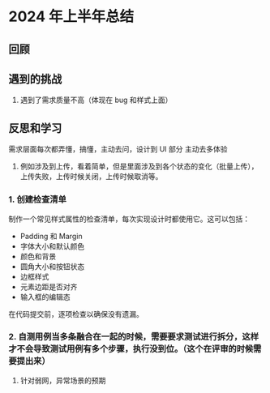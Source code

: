 # 2024 年上半年总结

## 回顾

## 遇到的挑战

1. 遇到了需求质量不高（体现在 bug 和样式上面）

## 反思和学习

需求层面每次都弄懂，搞懂，主动去问，设计到 UI 部分 主动去多体验

1. 例如涉及到上传，看着简单，但是里面涉及到各个状态的变化（批量上传），上传失败，上传时候关闭，上传时候取消等。

### 1. **创建检查清单**

制作一个常见样式属性的检查清单，每次实现设计时都使用它。这可以包括：

- Padding 和 Margin
- 字体大小和默认颜色
- 颜色和背景
- 圆角大小和按钮状态
- 边框样式
- 元素边距是否对齐
- 输入框的编辑态

在代码提交前，逐项检查以确保没有遗漏。

### 2. 自测用例当多条融合在一起的时候，需要要求测试进行拆分，这样才不会导致测试用例有多个步骤，执行没到位。（这个在评审的时候需要提出来）

1. 针对弱网，异常场景的预期
